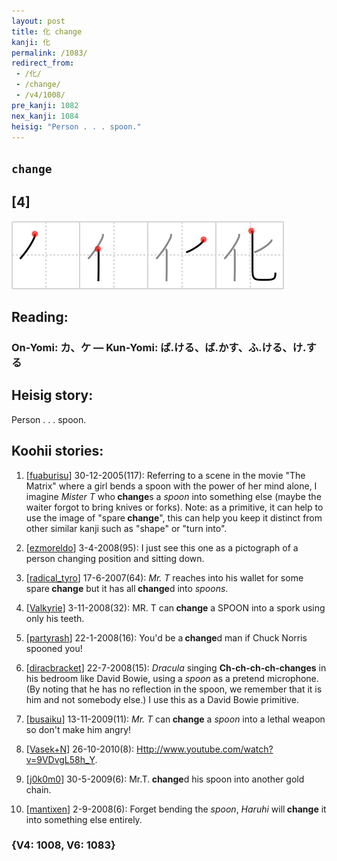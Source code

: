 ```yaml
---
layout: post
title: 化 change
kanji: 化
permalink: /1083/
redirect_from:
 - /化/
 - /change/
 - /v4/1008/
pre_kanji: 1082
nex_kanji: 1084
heisig: "Person . . . spoon."
---
```


## `change`

## [4]

<div class="stroke"><img src="../images/E58C96.png" /></div>

## Reading:

### On-Yomi: カ、ケ &mdash; Kun-Yomi: ば.ける、ば.かす、ふ.ける、け.する

## Heisig story:

Person . . . spoon.

## Koohii stories:

1) [<a href="http://kanji.koohii.com/profile/fuaburisu">fuaburisu</a>] 30-12-2005(117): Referring to a scene in the movie &quot;The Matrix&quot; where a girl bends a spoon with the power of her mind alone, I imagine <em>Mister T</em> who<strong> change</strong>s a <em>spoon</em> into something else (maybe the waiter forgot to bring knives or forks). Note: as a primitive, it can help to use the image of &quot;spare<strong> change</strong>&quot;, this can help you keep it distinct from other similar kanji such as &quot;shape&quot; or &quot;turn into&quot;.

2) [<a href="http://kanji.koohii.com/profile/ezmoreldo">ezmoreldo</a>] 3-4-2008(95): I just see this one as a pictograph of a person changing position and sitting down.

3) [<a href="http://kanji.koohii.com/profile/radical_tyro">radical_tyro</a>] 17-6-2007(64): <em>Mr. T</em> reaches into his wallet for some spare<strong> change</strong> but it has all<strong> change</strong>d into <em>spoons</em>.

4) [<a href="http://kanji.koohii.com/profile/Valkyrie">Valkyrie</a>] 3-11-2008(32): MR. T can<strong> change</strong> a SPOON into a spork using only his teeth.

5) [<a href="http://kanji.koohii.com/profile/partyrash">partyrash</a>] 22-1-2008(16): You&#039;d be a<strong> change</strong>d man if Chuck Norris spooned you!

6) [<a href="http://kanji.koohii.com/profile/diracbracket">diracbracket</a>] 22-7-2008(15): <em>Dracula</em> singing <strong>Ch-ch-ch-ch-changes</strong> in his bedroom like David Bowie, using a <em>spoon</em> as a pretend microphone. (By noting that he has no reflection in the spoon, we remember that it is him and not somebody else.) I use this as a David Bowie primitive.

7) [<a href="http://kanji.koohii.com/profile/busaiku">busaiku</a>] 13-11-2009(11): <em>Mr. T</em> can<strong> change</strong> a <em>spoon</em> into a lethal weapon so don&#039;t make him angry!

8) [<a href="http://kanji.koohii.com/profile/Vasek+N">Vasek+N</a>] 26-10-2010(8): <a href="Http://www.youtube.com/watch?v=9VDvgL58h_Y">Http://www.youtube.com/watch?v=9VDvgL58h_Y</a>.

9) [<a href="http://kanji.koohii.com/profile/j0k0m0">j0k0m0</a>] 30-5-2009(6): Mr.T.<strong> change</strong>d his spoon into another gold chain.

10) [<a href="http://kanji.koohii.com/profile/mantixen">mantixen</a>] 2-9-2008(6): Forget bending the <em>spoon</em>, <em>Haruhi</em> will<strong> change</strong> it into something else entirely.

### {V4: 1008, V6: 1083}
